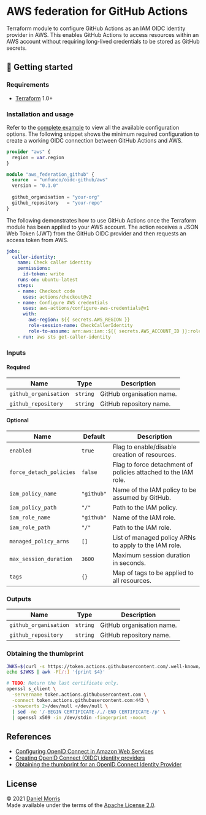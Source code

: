 # AWS federation for GitHub Actions

Terraform module to configure GitHub Actions as an IAM OIDC identity provider
in AWS. This enables GitHub Actions to access resources within an AWS account
without requiring long-lived credentials to be stored as GitHub secrets.

## 🔨 Getting started

### Requirements

* [Terraform] 1.0+

### Installation and usage

Refer to the [complete example] to view all the available configuration options.
The following snippet shows the minimum required configuration to create a
working OIDC connection between GitHub Actions and AWS.

```terraform
provider "aws" {
  region = var.region
}

module "aws_federation_github" {
  source  = "unfunco/oidc-github/aws"
  version = "0.1.0"
  
  github_organisation = "your-org"
  github_repository   = "your-repo"
}
```

The following demonstrates how to use GitHub Actions once the Terraform module
has been applied to your AWS account. The action receives a JSON Web Token (JWT)
from the GitHub OIDC provider and then requests an access token from AWS.

```yaml
jobs:
  caller-identity:
    name: Check caller identity
    permissions:
      id-token: write
    runs-on: ubuntu-latest
    steps:
    - name: Checkout code
      uses: actions/checkout@v2
    - name: Configure AWS credentials
      uses: aws-actions/configure-aws-credentials@v1
      with:
        aws-region: ${{ secrets.AWS_REGION }}
        role-session-name: CheckCallerIdentity
        role-to-assume: arn:aws:iam::${{ secrets.AWS_ACCOUNT_ID }}:role/github
    - run: aws sts get-caller-identity
```

### Inputs

#### Required

| Name                   | Type     | Description               |
| ---------------------- | -------- | ------------------------- |
| `github_organisation`  | `string` | GitHub organisation name. |
| `github_repository`    | `string` | GitHub repository name.   |

#### Optional

| Name                    | Default    | Description                                                    |
| ----------------------- | ---------- | -------------------------------------------------------------- |
| `enabled`               | `true`     | Flag to enable/disable creation of resources.                  |
| `force_detach_policies` | `false`    | Flag to force detachment of policies attached to the IAM role. |
| `iam_policy_name`       | `"github"` | Name of the IAM policy to be assumed by GitHub.                |
| `iam_policy_path`       | `"/"`      | Path to the IAM policy.                                        |
| `iam_role_name`         | `"github"` | Name of the IAM role.                                          |
| `iam_role_path`         | `"/"`      | Path to the IAM role.                                          |
| `managed_policy_arns`   | `[]`       | List of managed policy ARNs to apply to the IAM role.          |
| `max_session_duration`  | `3600`     | Maximum session duration in seconds.                           |
| `tags`                  | `{}`       | Map of tags to be applied to all resources.                    |

### Outputs

| Name                   | Type     | Description               |
| ---------------------- | -------- | ------------------------- |
| `github_organisation`  | `string` | GitHub organisation name. |
| `github_repository`    | `string` | GitHub repository name.   |

### Obtaining the thumbprint

```bash
JWKS=$(curl -s https://token.actions.githubusercontent.com/.well-known/openid-configuration | jq -r '.jwks_uri')
echo $JWKS | awk -F[/:] '{print $4}'
```

```bash
# TODO: Return the last certificate only.
openssl s_client \
  -servername token.actions.githubusercontent.com \
  -connect token.actions.githubusercontent.com:443 \
  -showcerts 2>/dev/null </dev/null \
  | sed -ne '/-BEGIN CERTIFICATE-/,/-END CERTIFICATE-/p' \
  | openssl x509 -in /dev/stdin -fingerprint -noout
```

## References

* [Configuring OpenID Connect in Amazon Web Services]
* [Creating OpenID Connect (OIDC) identity providers]
* [Obtaining the thumbprint for an OpenID Connect Identity Provider]

## License

© 2021 [Daniel Morris](https://unfun.co)  
Made available under the terms of the [Apache License 2.0].

[Apache License 2.0]: LICENSE.md
[Complete example]: examples/complete
[Configuring OpenID Connect in Amazon Web Services]: https://docs.github.com/en/actions/deployment/security-hardening-your-deployments/configuring-openid-connect-in-amazon-web-services
[Creating OpenID Connect (OIDC) identity providers]: https://docs.aws.amazon.com/IAM/latest/UserGuide/id_roles_providers_create_oidc.html
[Make]: https://www.gnu.org/software/make/
[Obtaining the thumbprint for an OpenID Connect Identity Provider]: https://docs.aws.amazon.com/IAM/latest/UserGuide/id_roles_providers_create_oidc_verify-thumbprint.html
[Terraform]: https://www.terraform.io
